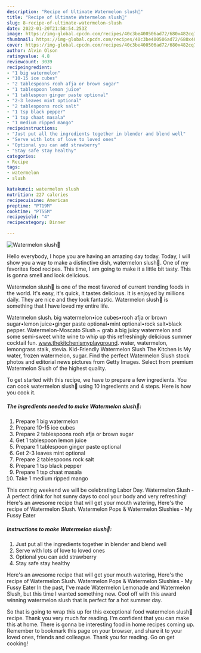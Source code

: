 ```yaml
---
description: "Recipe of Ultimate Watermelon slush🍹"
title: "Recipe of Ultimate Watermelon slush🍹"
slug: 8-recipe-of-ultimate-watermelon-slush
date: 2022-01-20T21:58:54.253Z
image: https://img-global.cpcdn.com/recipes/40c3be400506ad72/680x482cq70/watermelon-slush-recipe-main-photo.jpg
thumbnail: https://img-global.cpcdn.com/recipes/40c3be400506ad72/680x482cq70/watermelon-slush-recipe-main-photo.jpg
cover: https://img-global.cpcdn.com/recipes/40c3be400506ad72/680x482cq70/watermelon-slush-recipe-main-photo.jpg
author: Alvin Olson
ratingvalue: 4.8
reviewcount: 3039
recipeingredient:
- "1 big watermelon"
- "10-15 ice cubes"
- "2 tablespoons rooh afja or brown sugar"
- "1 tablespoon lemon juice"
- "1 tablespoon ginger paste optional"
- "2-3 leaves mint optional"
- "2 tablespoons rock salt"
- "1 tsp black pepper"
- "1 tsp chaat masala"
- "1 medium ripped mango"
recipeinstructions:
- "Just put all the ingredients together in blender and blend well"
- "Serve with lots of love to loved ones"
- "Optional you can add strawberry"
- "Stay safe stay healthy"
categories:
- Recipe
tags:
- watermelon
- slush

katakunci: watermelon slush 
nutrition: 227 calories
recipecuisine: American
preptime: "PT19M"
cooktime: "PT55M"
recipeyield: "4"
recipecategory: Dinner

---
```



![Watermelon slush🍹](https://img-global.cpcdn.com/recipes/40c3be400506ad72/680x482cq70/watermelon-slush-recipe-main-photo.jpg)

Hello everybody, I hope you are having an amazing day today. Today, I will show you a way to make a distinctive dish, watermelon slush🍹. One of my favorites food recipes. This time, I am going to make it a little bit tasty. This is gonna smell and look delicious.

Watermelon slush🍹 is one of the most favored of current trending foods in the world. It's easy, it's quick, it tastes delicious. It is enjoyed by millions daily. They are nice and they look fantastic. Watermelon slush🍹 is something that I have loved my entire life.

Watermelon slush. big watermelon•ice cubes•rooh afja or brown sugar•lemon juice•ginger paste optional•mint optional•rock salt•black pepper. Watermelon-Moscato Slush ~ grab a big juicy watermelon and some semi-sweet white wine to whip up this refreshingly delicious summer cocktail fun. www.thekitchenismyplayground. water, watermelon, lemongrass stalk, stevia. Kid-Friendly Watermelon Slush The Kitchen is My water, frozen watermelon, sugar. Find the perfect Watermelon Slush stock photos and editorial news pictures from Getty Images. Select from premium Watermelon Slush of the highest quality.


To get started with this recipe, we have to prepare a few ingredients. You can cook watermelon slush🍹 using 10 ingredients and 4 steps. Here is how you cook it.

<!--inarticleads1-->

##### The ingredients needed to make Watermelon slush🍹:

1. Prepare 1 big watermelon
1. Prepare 10-15 ice cubes
1. Prepare 2 tablespoons rooh afja or brown sugar
1. Get 1 tablespoon lemon juice
1. Prepare 1 tablespoon ginger paste optional
1. Get 2-3 leaves mint optional
1. Prepare 2 tablespoons rock salt
1. Prepare 1 tsp black pepper
1. Prepare 1 tsp chaat masala
1. Take 1 medium ripped mango


This coming weekend we will be celebrating Labor Day. Watermelon Slush - A perfect drink for hot sunny days to cool your body and very refreshing! Here&#39;s an awesome recipe that will get your mouth watering, Here&#39;s the recipe of Watermelon Slush. Watermelon Pops &amp; Watermelon Slushies - My Fussy Eater 

<!--inarticleads2-->

##### Instructions to make Watermelon slush🍹:

1. Just put all the ingredients together in blender and blend well
1. Serve with lots of love to loved ones
1. Optional you can add strawberry
1. Stay safe stay healthy


Here&#39;s an awesome recipe that will get your mouth watering, Here&#39;s the recipe of Watermelon Slush. Watermelon Pops &amp; Watermelon Slushies - My Fussy Eater In the past, I&#39;ve made Watermelon Lemonade and Watermelon Slush, but this time I wanted something new. Cool off with this award winning watermelon slush that is perfect for a hot summer day. 

So that is going to wrap this up for this exceptional food watermelon slush🍹 recipe. Thank you very much for reading. I'm confident that you can make this at home. There is gonna be interesting food in home recipes coming up. Remember to bookmark this page on your browser, and share it to your loved ones, friends and colleague. Thank you for reading. Go on get cooking!
